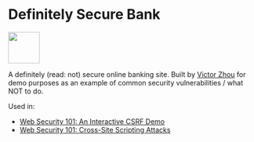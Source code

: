 # Definitely Secure Bank

<img src="https://dsb.victorzhou.com/dsb.svg" width="64">

A definitely (read: not) secure online banking site. Built by [Victor Zhou](https://victorzhou.com) for demo purposes as an example of common security vulnerabilities / what NOT to do.

Used in:
- [Web Security 101: An Interactive CSRF Demo](https://victorzhou.com/blog/csrf/)
- [Web Security 101: Cross-Site Scripting Attacks](https://victorzhou.com/blog/xss/)
